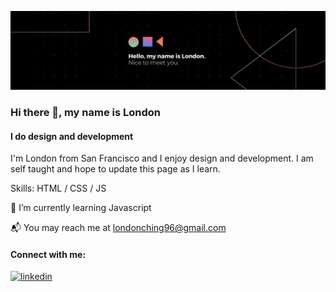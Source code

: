 ![Nice to meet you!](1631040705725.jpg)
### Hi there 👋, my name is London
#### I do design and development

I'm London from San Francisco and I enjoy design and development. I am self taught and hope to update this page as I learn.

Skills: HTML / CSS / JS

🌱 I’m currently learning Javascript

📬 You may reach me at londonching96@gmail.com


#### Connect with me:

[<img src='https://cdn.jsdelivr.net/npm/simple-icons@3.0.1/icons/linkedin.svg' alt='linkedin' height='40'>](https://www.linkedin.com/in/londonching/)  
